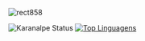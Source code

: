 

<!--![Sem título](https://user-images.githubusercontent.com/6682086/150746205-11bc78f3-ad6c-45fa-9742-262596fe98ab.png)-->


![rect858](https://user-images.githubusercontent.com/6682086/151296297-e08564aa-98de-48ee-be29-7ea4aa249bee.png)

<!--
<div al>
  <a href="https://github.com/anderson-oliveira-git">
  <img height="180em" src="https://github-readme-stats-sigma-five.vercel.app/api?username=HrZero&show_icons=true&theme=dark&include_all_commits=true&count_private=true"/>
  <img height="180em" src="https:/github-readme-stats-sigma-five.vercel.app/top-langs/?username=anderson-oliveira-git&layout=compact&langs_count=7&theme=dark"/>
</div>
  -->
<!--
![HrZero_Status](https://github-readme-stats.vercel.app/api?username=HrZero&show_icons=true&theme=dark&hide_border=true)
[![Top Lenguages](https://github-readme-stats.vercel.app/api/top-langs/?username=anderson-oliveira-git&layout=compact&theme=dark&hide_border=true)](https://github.com/anderson-oliveira-git) -->

![Karanalpe Status](https://github-readme-stats.vercel.app/api?username=anderson-oliveira-git&show_icons=true&theme=dark)
[![Top Linguagens](https://github-readme-stats.vercel.app/api/top-langs/?username=anderson-oliveira-git&theme=dark&layout=compact)](https://github.com/anuraghazra/github-readme-stats)

<!--
<div align="center">
  <a href="https://github.com/anderson-oliveira-git">
    <img src="https:///github-readme-stats-sigma-five.vercel.app/api/top-langs/?username=anderson-oliveira-git&hide_border=true&langs_count=6&layout=compact&theme=tokyonight" />
  </a>
    <a href="https://github.com/anderson-oliveira-git">
    <img src="https:///github-readme-stats-sigma-five.vercel.app/api?username=anderson-oliveira-git&hide_border=true&hide_title=true&layout=compact&show_icons=true&theme=tokyonight"/>
  </a>
</div>
-->

<div><br>
  
<!--   <img align="center" alt="dev-Js" height="30" width="40" src="https://raw.githubusercontent.com/devicons/devicon/master/icons/javascript/javascript-plain.svg"> -->
  

 <!-- <img align="center" alt="dev-Js" height="30" width="40" src="https://cdn.jsdelivr.net/gh/devicons/devicon/icons/nodejs/nodejs-original.svg" />-->
 <!-- <img align="center" alt="dev-React" height="30" width="40" src="https://raw.githubusercontent.com/devicons/devicon/master/icons/react/react-original.svg">-->
 <!-- <img align="center" alt="dev-js" height="30" width="40" src="https://cdn.jsdelivr.net/gh/devicons/devicon/icons/javascript/javascript-plain.svg" />-->
 <!-- <img align="center" alt="dev-ts" height="30" width="40" src="https://cdn.jsdelivr.net/gh/devicons/devicon/icons/typescript/typescript-plain.svg" /> -->
 <!-- <img align="center" alt="dev-CSharp" height="50" width="35" src="https://cdn.jsdelivr.net/gh/devicons/devicon/icons/csharp/csharp-original.svg" />-->
 <!-- <img align="center" alt="dev-php" height="50" width="60" src="https://cdn.jsdelivr.net/gh/devicons/devicon/icons/php/php-plain.svg" />-->
 <!-- <img align="center" alt="dev-laravel" height="30" width="40" src="https://cdn.jsdelivr.net/gh/devicons/devicon/icons/laravel/laravel-plain-wordmark.svg" />-->
 <!-- <img align="center" alt="dev-mysql" height="60" width="70" src="https://cdn.jsdelivr.net/gh/devicons/devicon/icons/mysql/mysql-original-wordmark.svg" />-->
 <!-- <img align="center" alt="dev-mongodb" height="40" width="50" src="https://cdn.jsdelivr.net/gh/devicons/devicon/icons/mongodb/mongodb-original.svg" />-->
 <!-- <img align="center" alt="dev-postgre" height="40" width="50" src="https://cdn.jsdelivr.net/gh/devicons/devicon/icons/postgresql/postgresql-plain-wordmark.svg" />-->
  
          
          
          
          
          
          
  
  <!--
  <img align="center" alt="dev-Python" height="30" width="40" src="https://raw.githubusercontent.com/devicons/devicon/master/icons/python/python-original.svg">
  <img align="center" alt="dev-Django" height="60" width="70" src="https://cdn.jsdelivr.net/gh/devicons/devicon/icons/django/django-original.svg">
  <img align="center" alt="dev-PHP" height="40" width="50" src="https://cdn.jsdelivr.net/gh/devicons/devicon/icons/php/php-original.svg">
  <img align="center" alt="dev-Laravel" height="30" width="40" src="https://cdn.jsdelivr.net/gh/devicons/devicon/icons/laravel/laravel-plain.svg">
  <img align="center" alt="dev-Composer" height="30" width="40" src="https://cdn.jsdelivr.net/gh/devicons/devicon/icons/composer/composer-original.svg">
  <img align="center" alt="dev-Node" height="30" width="40" src="https://cdn.jsdelivr.net/gh/devicons/devicon/icons/nodejs/nodejs-original.svg">
  
  #

  <img align="center" alt="dev-Postgres" height="30" width="40" src="https://cdn.jsdelivr.net/gh/devicons/devicon/icons/postgresql/postgresql-original.svg">
  <img align="center" alt="dev-Mysql" height="50" width="60" src="https://cdn.jsdelivr.net/gh/devicons/devicon/icons/mysql/mysql-original-wordmark.svg">
  <img align="center" alt="dev-Mongo" height="40" width="50" src="https://cdn.jsdelivr.net/gh/devicons/devicon/icons/mongodb/mongodb-plain-wordmark.svg">
  
  #

  <img align="center" alt="dev-Figma" height="30" width="40" src="https://cdn.jsdelivr.net/gh/devicons/devicon/icons/figma/figma-original.svg">
  <img align="center" alt="dev-Trello" height="30" width="40" src="https://cdn.jsdelivr.net/gh/devicons/devicon/icons/trello/trello-plain.svg">
  <img align="center" alt="dev-Godot" height="40" width="50" src="https://cdn.jsdelivr.net/gh/devicons/devicon/icons/godot/godot-original.svg">
  -->
</div>
